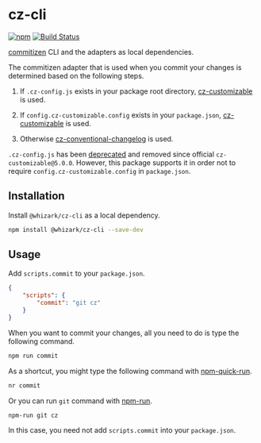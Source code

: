 # cz-cli

[![npm][npm-image]][npm-url]
[![Build Status][travis-image]][travis-url]

[commitizen][] CLI and the adapters as local dependencies.

The commitizen adapter that is used when you commit your changes is determined
based on the following steps.

1.  If `.cz-config.js` exists in your package root directory,
    [cz-customizable][] is used.

2.  If `config.cz-customizable.config` exists in your `package.json`,
    [cz-customizable][] is used.

3.  Otherwise [cz-conventional-changelog][] is used.

`.cz-config.js` has been [deprecated][] and removed since official
`cz-customizable@5.0.0`. However, this package supports it in order not to
require `config.cz-customizable.config` in `package.json`.

## Installation

Install `@whizark/cz-cli` as a local dependency.

```sh
npm install @whizark/cz-cli --save-dev
```

## Usage

Add `scripts.commit` to your `package.json`.

```json
{
    "scripts": {
        "commit": "git cz"
    }
}
```

When you want to commit your changes, all you need to do is type the following
command.

```sh
npm run commit
```

As a shortcut, you might type the following command with [npm-quick-run][].

```sh
nr commit
```

Or you can run `git` command with [npm-run][].

```sh
npm-run git cz
```

In this case, you need not add `scripts.commit` into your `package.json`.

[commitizen]: https://github.com/commitizen/cz-cli
[cz-conventional-changelog]: https://github.com/commitizen/cz-conventional-changelog
[cz-customizable]: https://github.com/leonardoanalista/cz-customizable
[npm-quick-run]: https://github.com/bahmutov/npm-quick-run
[npm-run]: https://github.com/timoxley/npm-run
[deprecated]: https://github.com/leonardoanalista/cz-customizable/commit/7ab2559725b3fb83cabaabff32a2be46425f01e8#diff-04c6e90faac2675aa89e2176d2eec7d8L44

[npm-image]: https://img.shields.io/npm/v/@whizark/cz-cli.svg
[npm-url]: https://www.npmjs.com/@whizark/cz-cli

[travis-image]: https://travis-ci.org/whizark/cz-cli.svg?branch=master
[travis-url]: https://travis-ci.org/whizark/cz-cli
